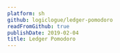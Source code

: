 ```yaml
---
platform: sh
github: logiclogue/ledger-pomodoro
readFromGithub: true
publishDate: 2019-02-04
title: Ledger Pomodoro
---
```

